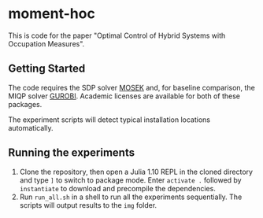 # moment-hoc
This is code for the paper "Optimal Control of Hybrid Systems with Occupation Measures".

## Getting Started
The code requires the SDP solver [MOSEK](https://www.mosek.com/) and, for baseline comparison, the MIQP solver [GUROBI](https://www.gurobi.com/). Academic licenses are available for both of these packages.

The experiment scripts will detect typical installation locations automatically.

## Running the experiments
1. Clone the repository, then open a Julia 1.10 REPL in the cloned directory and type `]` to switch to package mode. Enter `activate .` followed by `instantiate` to download and precompile the dependencies.
2. Run `run_all.sh` in a shell to run all the experiments sequentially. The scripts will output results to the `img` folder.
